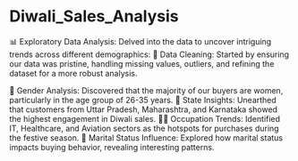 # Diwali_Sales_Analysis
📊 Exploratory Data Analysis:
Delved into the data to uncover intriguing trends across different demographics:
🧹 Data Cleaning:
Started by ensuring our data was pristine, handling missing values, outliers, and refining the dataset for a more robust analysis.

💁 Gender Analysis: Discovered that the majority of our buyers are women, particularly in the age group of 26-35 years.
📍 State Insights: Unearthed that customers from Uttar Pradesh, Maharashtra, and Karnataka showed the highest engagement in Diwali sales.
👩‍🎓 Occupation Trends: Identified IT, Healthcare, and Aviation sectors as the hotspots for purchases during the festive season.
💍 Marital Status Influence: Explored how marital status impacts buying behavior, revealing interesting patterns.
